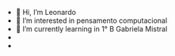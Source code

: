 - 👋 Hi, I’m Leonardo
- 👀 I’m interested in pensamento computacional
- 🌱 I’m currently learning in 1° B Gabriela Mistral 
- 
-

<!---
LeoGxulxrt/LeoGxulxrt is a ✨ special ✨ repository because its `README.md` (this file) appears on your GitHub profile.
You can click the Preview link to take a look at your changes.
--->
